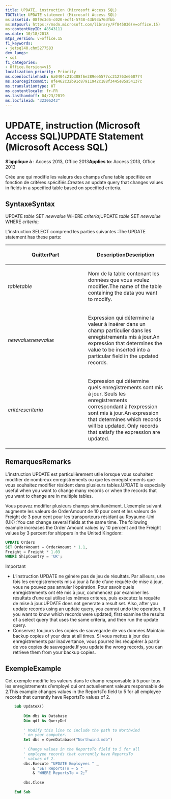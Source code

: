 ```yaml
---
title: UPDATE, instruction (Microsoft Access SQL)
TOCTitle: UPDATE statement (Microsoft Access SQL)
ms:assetid: 08f9c3d6-c020-ecf1-5748-43b93a76dfbb
ms:mtpsurl: https://msdn.microsoft.com/library/Ff845036(v=office.15)
ms:contentKeyID: 48543111
ms.date: 10/18/2018
mtps_version: v=office.15
f1_keywords:
- jetsql40.chm5277583
dev_langs:
- sql
f1_categories:
- Office.Version=v15
localization_priority: Priority
ms.openlocfilehash: 6a0404c21b308f6e389ee5577cc212763e660774
ms.sourcegitcommit: 8fe462c32b91c87911942c188f3445e85a54137c
ms.translationtype: HT
ms.contentlocale: fr-FR
ms.lasthandoff: 04/23/2019
ms.locfileid: "32306243"
---
```

# <a name="update-statement-microsoft-access-sql"></a><span data-ttu-id="3147b-102">UPDATE, instruction (Microsoft Access SQL)</span><span class="sxs-lookup"><span data-stu-id="3147b-102">UPDATE Statement (Microsoft Access SQL)</span></span>

<span data-ttu-id="3147b-103">**S’applique à** : Access 2013, Office 2013</span><span class="sxs-lookup"><span data-stu-id="3147b-103">**Applies to**: Access 2013, Office 2013</span></span>

<span data-ttu-id="3147b-104">Crée une  qui modifie les valeurs des champs d’une table spécifiée en fonction de critères spécifiés.</span><span class="sxs-lookup"><span data-stu-id="3147b-104">Creates an update query that changes values in fields in a specified table based on specified criteria.</span></span>

## <a name="syntax"></a><span data-ttu-id="3147b-105">Syntaxe</span><span class="sxs-lookup"><span data-stu-id="3147b-105">Syntax</span></span>

<span data-ttu-id="3147b-106">UPDATE *table* SET *newvalue* WHERE *criteria*;</span><span class="sxs-lookup"><span data-stu-id="3147b-106">UPDATE *table* 
    SET *newvalue* 
    WHERE *criteria*;</span></span>

<span data-ttu-id="3147b-107">L’instruction SELECT comprend les parties suivantes :</span><span class="sxs-lookup"><span data-stu-id="3147b-107">The UPDATE statement has these parts:</span></span>

<table>
<colgroup>
<col style="width: 50%" />
<col style="width: 50%" />
</colgroup>
<thead>
<tr class="header">
<th><p><span data-ttu-id="3147b-108">Quitter</span><span class="sxs-lookup"><span data-stu-id="3147b-108">Part</span></span></p></th>
<th><p><span data-ttu-id="3147b-109">Description</span><span class="sxs-lookup"><span data-stu-id="3147b-109">Description</span></span></p></th>
</tr>
</thead>
<tbody>
<tr class="odd">
<td><p><span data-ttu-id="3147b-110"><em>table</em></span><span class="sxs-lookup"><span data-stu-id="3147b-110"><em>table</em></span></span></p></td>
<td><p><span data-ttu-id="3147b-111">Nom de la table contenant les données que vous voulez modifier.</span><span class="sxs-lookup"><span data-stu-id="3147b-111">The name of the table containing the data you want to modify.</span></span></p></td>
</tr>
<tr class="even">
<td><p><span data-ttu-id="3147b-112"><em>newvalue</em></span><span class="sxs-lookup"><span data-stu-id="3147b-112"><em>newvalue</em></span></span></p></td>
<td><p><span data-ttu-id="3147b-113">Expression qui détermine la valeur à insérer dans un champ particulier dans les enregistrements mis à jour.</span><span class="sxs-lookup"><span data-stu-id="3147b-113">An expression that determines the value to be inserted into a particular field in the updated records.</span></span></p></td>
</tr>
<tr class="odd">
<td><p><span data-ttu-id="3147b-114"><em>critères</em></span><span class="sxs-lookup"><span data-stu-id="3147b-114"><em>criteria</em></span></span></p></td>
<td><p><span data-ttu-id="3147b-p101">Expression qui détermine quels enregistrements sont mis à jour. Seuls les enregistrements correspondant à l’expression sont mis à jour.</span><span class="sxs-lookup"><span data-stu-id="3147b-p101">An expression that determines which records will be updated. Only records that satisfy the expression are updated.</span></span></p></td>
</tr>
</tbody>
</table>


## <a name="remarks"></a><span data-ttu-id="3147b-117">Remarques</span><span class="sxs-lookup"><span data-stu-id="3147b-117">Remarks</span></span>

<span data-ttu-id="3147b-118">L’instruction UPDATE est particulièrement utile lorsque vous souhaitez modifier de nombreux enregistrements ou que les enregistrements que vous souhaitez modifier résident dans plusieurs tables.</span><span class="sxs-lookup"><span data-stu-id="3147b-118">UPDATE is especially useful when you want to change many records or when the records that you want to change are in multiple tables.</span></span>

<span data-ttu-id="3147b-p102">Vous pouvez modifier plusieurs champs simultanément. L’exemple suivant augmente les valeurs de OrderAmount de 10 pour cent et les valeurs de Freight de 3 pour cent pour les transporteurs résidant au Royaume-Uni (UK) :</span><span class="sxs-lookup"><span data-stu-id="3147b-p102">You can change several fields at the same time. The following example increases the Order Amount values by 10 percent and the Freight values by 3 percent for shippers in the United Kingdom:</span></span>

```sql
UPDATE Orders 
SET OrderAmount = OrderAmount * 1.1, 
Freight = Freight * 1.03 
WHERE ShipCountry = 'UK';
```


> [!IMPORTANT]
- <span data-ttu-id="3147b-p103">L’instruction UPDATE ne génère pas de jeu de résultats. Par ailleurs, une fois les enregistrements mis à jour à l’aide d’une requête de mise à jour, vous ne pouvez pas annuler l’opération. Pour savoir quels enregistrements ont été mis à jour, commencez par examiner les résultats d’une  qui utilise les mêmes critères, puis exécutez la requête de mise à jour.</span><span class="sxs-lookup"><span data-stu-id="3147b-p103">UPDATE does not generate a result set. Also, after you update records using an update query, you cannot undo the operation. If you want to know which records were updated, first examine the results of a select query that uses the same criteria, and then run the update query.</span></span>
- <span data-ttu-id="3147b-124">Conservez toujours des copies de sauvegarde de vos données.</span><span class="sxs-lookup"><span data-stu-id="3147b-124">Maintain backup copies of your data at all times.</span></span> <span data-ttu-id="3147b-125">Si vous mettez à jour des enregistrements par inadvertance, vous pourrez les récupérer à partir de vos copies de sauvegarde.</span><span class="sxs-lookup"><span data-stu-id="3147b-125">If you update the wrong records, you can retrieve them from your backup copies.</span></span>



## <a name="example"></a><span data-ttu-id="3147b-126">Exemple</span><span class="sxs-lookup"><span data-stu-id="3147b-126">Example</span></span>

<span data-ttu-id="3147b-127">Cet exemple modifie les valeurs dans le champ responsable à 5 pour tous les enregistrements d’employé qui ont actuellement valeurs responsable de 2.</span><span class="sxs-lookup"><span data-stu-id="3147b-127">This example changes values in the ReportsTo field to 5 for all employee records that currently have ReportsTo values of 2.</span></span>

```vb
    Sub UpdateX() 
     
        Dim dbs As Database 
        Dim qdf As QueryDef 
     
        ' Modify this line to include the path to Northwind 
        ' on your computer. 
        Set dbs = OpenDatabase("Northwind.mdb") 
         
        ' Change values in the ReportsTo field to 5 for all  
        ' employee records that currently have ReportsTo  
        ' values of 2. 
        dbs.Execute "UPDATE Employees " _ 
            & "SET ReportsTo = 5 " _ 
            & "WHERE ReportsTo = 2;" 
             
        dbs.Close 
     
    End Sub
```
